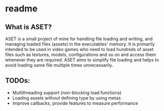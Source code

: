 # readme

## What is ASET?
ASET is a small project of mine for handling file loading and writing, and managing loaded files (assets) in the executables' memory. It is primarily intended to be used in video games who need to load hundreds of asset files such as textures, models, configurations and so on and access them whenever they are required. ASET aims to simplify file loading and helps to avoid loading same file multiple times unnecessarily.

## TODOs:
- Multithreading support (non-blocking load functions)
- Loading assets without defining type by using metas
- Improve callbacks, provide features to measure performance